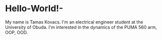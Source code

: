 # Hello-World!-

My name is Tamas Kovacs. I'm an electrical engineer student at the University of Obuda.
I'm interested in the dynamics of the PUMA 560 arm, OOP, OOD.
